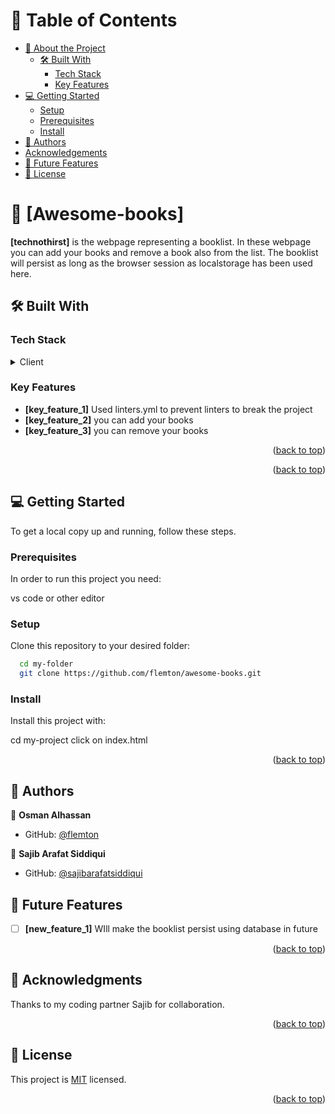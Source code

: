 
# 📗 Table of Contents

- [📖 About the Project](#about-project)
  - [🛠 Built With](#built-with)
    - [Tech Stack](#tech-stack)
    - [Key Features](#key-features)
- [💻 Getting Started](#getting-started)
  - [Setup](#setup)
  - [Prerequisites](#prerequisites)
  - [Install](#install)
- [👥 Authors](#authors)
- [Acknowledgements](#acknowledgements)
- [🔭 Future Features](#future-features)
- [📝 License](#license)

<!-- PROJECT DESCRIPTION -->

# 📖 [Awesome-books] <a name="about-project"></a>

**[technothirst]** is the webpage representing a booklist. In these webpage you can add your books and remove a book also from the list. The booklist will persist as long as the browser session as localstorage has been used here.  

## 🛠 Built With <a name="built-with"></a>

### Tech Stack <a name="tech-stack"></a>

<details>
  <summary>Client</summary>
  <ul>
    <li><a href="#">HTML</a></li>
    <li><a href="#">CSS</a></li>
    <li><a href="#">JAVASCRIPT</a></li>
  </ul>
</details>

<!-- Features -->

### Key Features <a name="key-features"></a>

- **[key_feature_1]** Used linters.yml to prevent linters to break the project
- **[key_feature_2]** you can add your books 
- **[key_feature_3]** you can remove your books
<p align="right">(<a href="#readme-top">back to top</a>)</p>


<p align="right">(<a href="#readme-top">back to top</a>)</p>

<!-- GETTING STARTED -->

## 💻 Getting Started <a name="getting-started"></a>


To get a local copy up and running, follow these steps.

### Prerequisites

In order to run this project you need:

vs code or other editor

### Setup

Clone this repository to your desired folder:

```sh
  cd my-folder
  git clone https://github.com/flemton/awesome-books.git
```

### Install

Install this project with:


  cd my-project
  click on index.html

<p align="right">(<a href="#readme-top">back to top</a>)</p>

<!-- AUTHORS -->

## 👥 Authors <a name="authors"></a>


👤 **Osman Alhassan**

- GitHub: [@flemton]([https://github.com/flemton])

👤 **Sajib Arafat Siddiqui**

- GitHub: [@sajibarafatsiddiqui](https://github.com/sajibarafatsiddiqui)

## 🔭 Future Features <a name="future-features"></a>


- [ ] **[new_feature_1]** WIll make the booklist persist using database in future


<p align="right">(<a href="#readme-top">back to top</a>)</p>

<!-- ACKNOWLEDGEMENTS -->

## 🙏 Acknowledgments <a name="acknowledgements"></a>

Thanks to my coding partner Sajib for collaboration.

<p align="right">(<a href="#readme-top">back to top</a>)</p>

<!-- LICENSE -->

## 📝 License <a name="license"></a>

This project is [MIT](./LICENSE) licensed.

<p align="right">(<a href="#readme-top">back to top</a>)</p>
